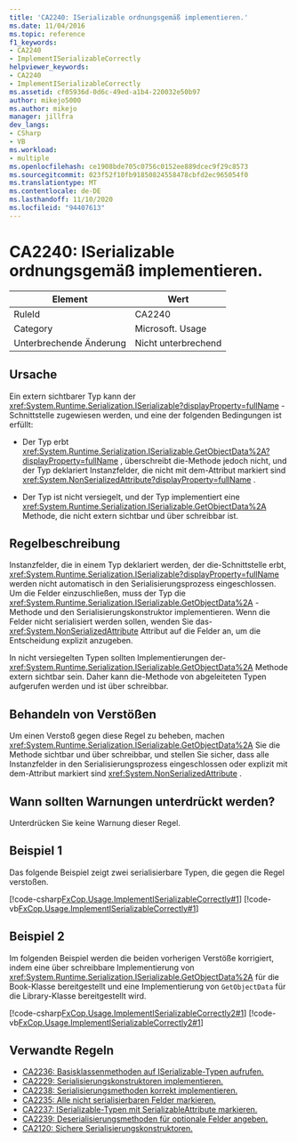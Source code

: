 ```yaml
---
title: 'CA2240: ISerializable ordnungsgemäß implementieren.'
ms.date: 11/04/2016
ms.topic: reference
f1_keywords:
- CA2240
- ImplementISerializableCorrectly
helpviewer_keywords:
- CA2240
- ImplementISerializableCorrectly
ms.assetid: cf05936d-0d6c-49ed-a1b4-220032e50b97
author: mikejo5000
ms.author: mikejo
manager: jillfra
dev_langs:
- CSharp
- VB
ms.workload:
- multiple
ms.openlocfilehash: ce1908bde705c0756c0152ee889dcec9f29c8573
ms.sourcegitcommit: 023f52f10fb91850824558478cbfd2ec965054f0
ms.translationtype: MT
ms.contentlocale: de-DE
ms.lasthandoff: 11/10/2020
ms.locfileid: "94407613"
---
```

# <a name="ca2240-implement-iserializable-correctly"></a>CA2240: ISerializable ordnungsgemäß implementieren.

|Element|Wert|
|-|-|
|RuleId|CA2240|
|Category|Microsoft. Usage|
|Unterbrechende Änderung|Nicht unterbrechend|

## <a name="cause"></a>Ursache

Ein extern sichtbarer Typ kann der <xref:System.Runtime.Serialization.ISerializable?displayProperty=fullName> -Schnittstelle zugewiesen werden, und eine der folgenden Bedingungen ist erfüllt:

- Der Typ erbt <xref:System.Runtime.Serialization.ISerializable.GetObjectData%2A?displayProperty=fullName> , überschreibt die-Methode jedoch nicht, und der Typ deklariert Instanzfelder, die nicht mit dem-Attribut markiert sind <xref:System.NonSerializedAttribute?displayProperty=fullName> .

- Der Typ ist nicht versiegelt, und der Typ implementiert eine <xref:System.Runtime.Serialization.ISerializable.GetObjectData%2A> Methode, die nicht extern sichtbar und über schreibbar ist.

## <a name="rule-description"></a>Regelbeschreibung
Instanzfelder, die in einem Typ deklariert werden, der die-Schnittstelle erbt, <xref:System.Runtime.Serialization.ISerializable?displayProperty=fullName> werden nicht automatisch in den Serialisierungsprozess eingeschlossen. Um die Felder einzuschließen, muss der Typ die <xref:System.Runtime.Serialization.ISerializable.GetObjectData%2A> -Methode und den Serialisierungskonstruktor implementieren. Wenn die Felder nicht serialisiert werden sollen, wenden Sie das- <xref:System.NonSerializedAttribute> Attribut auf die Felder an, um die Entscheidung explizit anzugeben.

In nicht versiegelten Typen sollten Implementierungen der- <xref:System.Runtime.Serialization.ISerializable.GetObjectData%2A> Methode extern sichtbar sein. Daher kann die-Methode von abgeleiteten Typen aufgerufen werden und ist über schreibbar.

## <a name="how-to-fix-violations"></a>Behandeln von Verstößen
Um einen Verstoß gegen diese Regel zu beheben, machen <xref:System.Runtime.Serialization.ISerializable.GetObjectData%2A> Sie die Methode sichtbar und über schreibbar, und stellen Sie sicher, dass alle Instanzfelder in den Serialisierungsprozess eingeschlossen oder explizit mit dem-Attribut markiert sind <xref:System.NonSerializedAttribute> .

## <a name="when-to-suppress-warnings"></a>Wann sollten Warnungen unterdrückt werden?
Unterdrücken Sie keine Warnung dieser Regel.

## <a name="example-1"></a>Beispiel 1
Das folgende Beispiel zeigt zwei serialisierbare Typen, die gegen die Regel verstoßen.

[!code-csharp[FxCop.Usage.ImplementISerializableCorrectly#1](../code-quality/codesnippet/CSharp/ca2240-implement-iserializable-correctly_1.cs)]
[!code-vb[FxCop.Usage.ImplementISerializableCorrectly#1](../code-quality/codesnippet/VisualBasic/ca2240-implement-iserializable-correctly_1.vb)]

## <a name="example-2"></a>Beispiel 2
Im folgenden Beispiel werden die beiden vorherigen Verstöße korrigiert, indem eine über schreibbare Implementierung von <xref:System.Runtime.Serialization.ISerializable.GetObjectData%2A> für die Book-Klasse bereitgestellt und eine Implementierung von `GetObjectData` für die Library-Klasse bereitgestellt wird.

[!code-csharp[FxCop.Usage.ImplementISerializableCorrectly2#1](../code-quality/codesnippet/CSharp/ca2240-implement-iserializable-correctly_2.cs)]
[!code-vb[FxCop.Usage.ImplementISerializableCorrectly2#1](../code-quality/codesnippet/VisualBasic/ca2240-implement-iserializable-correctly_2.vb)]

## <a name="related-rules"></a>Verwandte Regeln

- [CA2236: Basisklassenmethoden auf ISerializable-Typen aufrufen.](../code-quality/ca2236.md)
- [CA2229: Serialisierungskonstruktoren implementieren.](/dotnet/fundamentals/code-analysis/quality-rules/ca2229)
- [CA2238: Serialisierungsmethoden korrekt implementieren.](../code-quality/ca2238.md)
- [CA2235: Alle nicht serialisierbaren Felder markieren.](/dotnet/fundamentals/code-analysis/quality-rules/ca2235)
- [CA2237: ISerializable-Typen mit SerializableAttribute markieren.](/dotnet/fundamentals/code-analysis/quality-rules/ca2237)
- [CA2239: Deserialisierungsmethoden für optionale Felder angeben.](../code-quality/ca2239.md)
- [CA2120: Sichere Serialisierungskonstruktoren.](../code-quality/ca2120.md)
